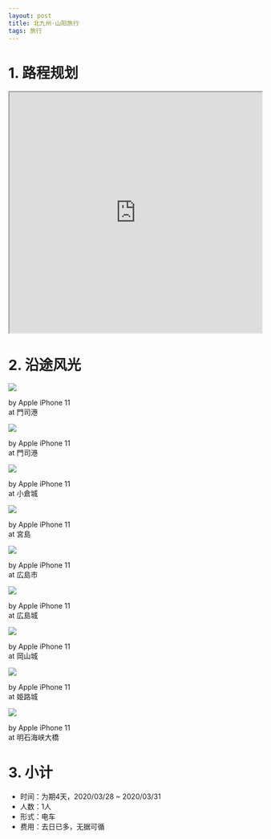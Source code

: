 ```yaml
---
layout: post
title: 北九州·山阳旅行
tags: 旅行
---
```


# 1. 路程规划

<iframe src="https://www.google.com/maps/d/embed?mid=1iPf8TM8csDSVT2bmKMqdD_x5T5bu5jLw" width="100%" height="480"></iframe>

# 2. 沿途风光

<div class="gallery">
    <div class="item">
        <img src="/assets/src/a-travel-at-sanyo/pic1.jpeg">
        <p>by Apple iPhone 11<br>at 門司港</p>
    </div>
    <div class="item">
        <img src="/assets/src/a-travel-at-sanyo/pic2.jpeg">
        <p>by Apple iPhone 11<br>at 門司港</p>
    </div>
    <div class="item">
        <img src="/assets/src/a-travel-at-sanyo/pic3.jpeg">
        <p>by Apple iPhone 11<br>at 小倉城</p>
    </div>
    <div class="item">
        <img src="/assets/src/a-travel-at-sanyo/pic4.jpeg">
        <p>by Apple iPhone 11<br>at 宮島</p>
    </div>
    <div class="item">
        <img src="/assets/src/a-travel-at-sanyo/pic5.jpeg">
        <p>by Apple iPhone 11<br>at 広島市</p>
    </div>
    <div class="item">
        <img src="/assets/src/a-travel-at-sanyo/pic6.jpeg">
        <p>by Apple iPhone 11<br>at 広島城</p>
    </div>
    <div class="item">
        <img src="/assets/src/a-travel-at-sanyo/pic7.jpeg">
        <p>by Apple iPhone 11<br>at 岡山城</p>
    </div>
    <div class="item">
        <img src="/assets/src/a-travel-at-sanyo/pic8.jpeg">
        <p>by Apple iPhone 11<br>at 姫路城</p>
    </div>
    <div class="item">
        <img src="/assets/src/a-travel-at-sanyo/pic9.jpeg">
        <p>by Apple iPhone 11<br>at 明石海峡大橋</p>
    </div>
</div>

# 3. 小计

- 时间：为期4天，2020/03/28 ~ 2020/03/31
- 人数：1人
- 形式：电车
- 费用：去日已多，无据可循
